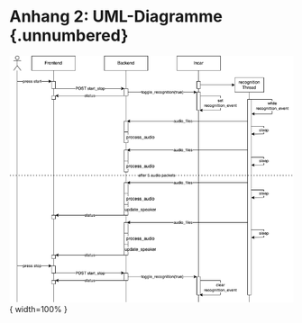# Anhang 2: UML-Diagramme {.unnumbered}

![UML Sequenzdiagramm: Idetifizierungsprozess](source/diagrams/Identifizierung_Sequenzdiagramm.png){ width=100% }
